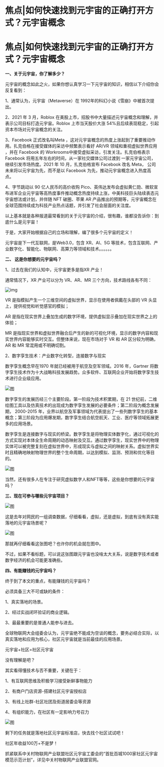 # 焦点|如何快速找到元宇宙的正确打开方式？元宇宙概念


# 焦点|如何快速找到元宇宙的正确打开方式？元宇宙概念

**一、关于元宇宙，你了解多少？**

元宇宙的概念如此之火，如果你想认真学习一下元宇宙的知识，相信以下介绍你会反复看到：

1、通常认为，元宇宙（Metaverse）在 1992年的科幻小说《雪崩》中被首次提出。

2、2021 年 3 月，Roblox 在美股上市，招股书中大量描述元宇宙概念和理解，并表示公司目标打造元宇宙。Roblox 上市当天股价大涨 54%且后续表现稳定，引起资本市场对元宇宙概念的关注。

3、Facebook 正式改名叫Meta ，这对元宇宙概念的热度上涨起到了重要推动作用。扎克伯格在接受媒体的采访中频繁表示看好 AR/VR 领域和重视虚拟世界应用 ，并在 Facebook 的 Workrooms中接受虚拟采访，引发关注。扎克伯格表示 Facebook 将用五年左右的时间，从一家社交媒体公司过渡到 一家元宇宙公司，继续引发市场热度。2021 年 10 月，扎克伯格宣布 Facebook 改名 Meta， 公司未来将以元宇宙为先，而不是以 Facebook 为先，推动元宇宙概念进入热度高点。

4、字节跳动以 90 亿人民币的高价收购 Pico、英伟达发布会虚拟黄仁勋、微软宣布进军企业元宇宙等高热度事件推动概念热度持续上涨，中美科技巨头陆续表态元宇宙想法或计划，并伴随 NFT 破圈、苹果 AR 产品推出的预期等，元宇宙概念在全球范围持续成为科技产业热点话题，并引发了社会层面的关注度。

以上基本就是各种报道最常看到的关于元宇宙的介绍，很有趣，谁都没告诉你：到底什么是元宇宙！

于是，大家开始根据自己的立场和理解，编了很多个元宇宙的定义！

元宇宙是下一代互联网，是Web3.0，包含 XR、AI、5G 等技术，包含互联网、产业数字化、智能化、物联网、高算力等领域和技术。。。。。。

**二、 这是你想要的元宇宙吗？**

1、过去在我们的认知中，元宇宙更多是指XR 产业！

通常情况下，XR 产业可以分为 VR、AR、MR 三个方向，技术路线各有不同：

![img](https://p4.itc.cn/images01/20220705/272bb35ed5674d15800f0e7785a648d2.png)

VR 是指模拟产生一个三维空间的虚拟世界，显示在使用者佩戴在头部的 VR 头显上，提供视觉和听觉感官的模拟；

AR 是指在现实世界上叠加生成的数字环境，提供虚拟显示叠加在现实世界之上的体验；

MR 是指现实世界和虚拟世界融合后产生的新的可视化环境，显示的数字内容和现实世界内容能够实时交互。但整体来说，现在市场对于 VR 和 AR 区分较为明确，AR 和 MR 常混用或不明确切割。

2、数字孪生技术：产业数字化转型，连接数字与现实

数字孪生概念早在1970 年就已经被用于航空及空军领域。2016 年，Gartner 将数字孪生技术作为十大战略科技发展趋势。众多软件、互联网企业开始将数字孪生技术进行企业级应用。

![图](https://p5.itc.cn/images01/20220705/9acefbdfd9e74d1ca779a80e2777fbe2.png)

数字孪生的发展历经三个主要阶段。第一阶段为技术积累期，在 21 世纪前，二维绘图工具以及仿真技术的出现成为数字孪生发展的必要条件；第二阶段为概念发展期， 2000-2015 年，业界以航空及军事领域为代表提出了一些列数字孪生的基本概念；第三阶段为应用爆发期，数字孪生结合航空航天、工业、医疗等领域拓展更多的应用场景。

数字孪生是连接数字与现实的桥梁。数字孪生是将物理实体数字化，通过可视化的方式实现对本体全生命周期的动态映射及交互。通过数字孪生，现实世界中的物理实体可以被完整复刻在虚拟世界中，形成现实与虚拟之间的映射关系。虚拟世界实时且精确地映射物理世界的整个生命周期，以达到模拟、监测、预测和优化等目的。

![图](https://p5.itc.cn/images01/20220705/f987ff0f23404a07a8aa4ebbd44c8b3b.png)

当然，还有很多人在专注于研究虚拟数字人和NFT等等，这些是你想要的元宇宙吗？

**三、现在可参与哪些元宇宙项目？**

![图](https://p6.itc.cn/images01/20220705/a9f4bc90deca4ac7b9a80f1cde93ecd9.png)

这是去年对网民的一组调查数据，仔细看看，虚拟，还是虚拟，到底有没有真实能落地的元宇宙场景呢？

![图](https://p5.itc.cn/images01/20220705/62e023043ff94580ad76ba7c0e410700.jpeg)

那就再仔细看看这张图吧？也许你的机会就在图中。

不过，如果不看标题，可以说这张图跟元宇宙也没啥太大关系，说是数字技术或者数字经济的机会可能更准确些。

**四、有能赚钱的元宇宙吗？**

终于到了本文的重点，有能赚钱的元宇宙吗？

必须具备三大不可或缺的条件：

1、真实落地的场景。

2、经过实战闭环验证的商业逻辑。

3、最最重要的是普通人能参与进去。

全球物联网大会组委会认为，元宇宙绝不能成为空谈的概念，要务必结合实际，以真实落地和应用为核心，社区元宇宙就是当前最佳的应用场景。

元宇宙+社区=社区元宇宙

没有理解是吧？

其实看得懂技术与否不重要，关键在于：

1、有互联网思维及积极学习接受新鲜事物能力

2、有商户门店资源-搭建社区元宇宙授权店

3、有线上社群-社区社团及街道居委会等资源

4、有组织能力，在社区有一定影响力号召力

![图](https://p9.itc.cn/images01/20220705/078b3df7911c413893c91a9219c97c1d.png)

剩下的任务就是落地社区元宇宙标准店，快去找个社区试试吧！

社区年收益100万+不是梦！

抓紧联系中关村物联网产业联盟社区元宇宙工委会的“首批百城1000家社区元宇宙模范示范计划”，详见中关村物联网产业联盟官网。
